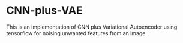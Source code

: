 # CNN-plus-VAE
This is an implementation of CNN plus Variational Autoencoder using tensorflow for noising unwanted features from an image
